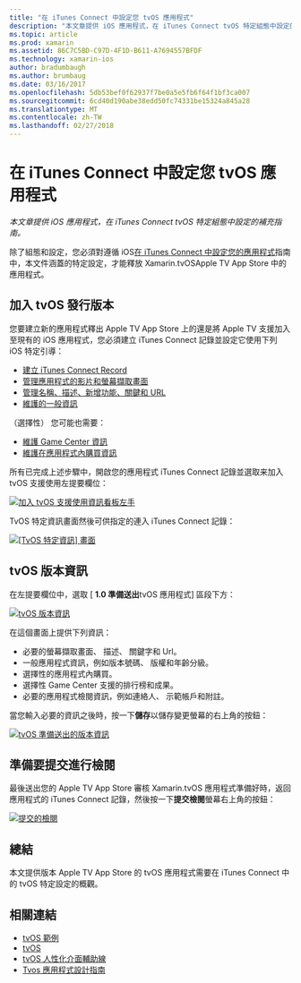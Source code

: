 ```yaml
---
title: "在 iTunes Connect 中設定您 tvOS 應用程式"
description: "本文章提供 iOS 應用程式，在 iTunes Connect tvOS 特定組態中設定的補充指南。"
ms.topic: article
ms.prod: xamarin
ms.assetid: 86C7C5BD-C97D-4F1D-B611-A7694557BFDF
ms.technology: xamarin-ios
author: bradumbaugh
ms.author: brumbaug
ms.date: 03/16/2017
ms.openlocfilehash: 5db53bef0f62937f7be0a5e5fb6f64f1bf3ca007
ms.sourcegitcommit: 6cd40d190abe38edd50fc74331be15324a845a28
ms.translationtype: MT
ms.contentlocale: zh-TW
ms.lasthandoff: 02/27/2018
---
```

# <a name="configure-your-tvos-app-in-itunes-connect"></a>在 iTunes Connect 中設定您 tvOS 應用程式

_本文章提供 iOS 應用程式，在 iTunes Connect tvOS 特定組態中設定的補充指南。_


除了組態和設定，您必須對遵循 iOS[在 iTunes Connect 中設定您的應用程式](~/ios/deploy-test/app-distribution/app-store-distribution/itunesconnect.md)指南中，本文件涵蓋的特定設定，才能釋放 Xamarin.tvOSApple TV App Store 中的應用程式。

<a name="Adding-a-tvOS-Release-Version" />

## <a name="adding-a-tvos-release-version"></a>加入 tvOS 發行版本

您要建立新的應用程式釋出 Apple TV App Store 上的還是將 Apple TV 支援加入至現有的 iOS 應用程式，您必須建立 iTunes Connect 記錄並設定它使用下列 iOS 特定引導：

- [建立 iTunes Connect Record](~/ios/deploy-test/app-distribution/app-store-distribution/itunesconnect.md#creating)
- [管理應用程式的影片和螢幕擷取畫面](~/ios/deploy-test/app-distribution/app-store-distribution/itunesconnect.md#managing)
- [管理名稱、描述、新增功能、關鍵和 URL](~/ios/deploy-test/app-distribution/app-store-distribution/itunesconnect.md#metadata)
- [維護的一般資訊](~/ios/deploy-test/app-distribution/app-store-distribution/itunesconnect.md#general)

（選擇性） 您可能也需要：

- [維護 Game Center 資訊](~/ios/deploy-test/app-distribution/app-store-distribution/itunesconnect.md#game-center)
- [維護在應用程式內購買資訊](~/ios/deploy-test/app-distribution/app-store-distribution/itunesconnect.md#iap)

所有已完成上述步驟中，開啟您的應用程式 iTunes Connect 記錄並選取来加入 tvOS 支援使用左提要欄位：

[ ![](itunes-connect-images/connect01.png "加入 tvOS 支援使用資訊看板左手")](itunes-connect-images/connect01.png)

TvOS 特定資訊畫面然後可供指定的連入 iTunes Connect 記錄：

[ ![](itunes-connect-images/connect02.png "[TvOS 特定資訊] 畫面")](itunes-connect-images/connect02.png)

<a name="tvOS-Version-Information" />

## <a name="tvos-version-information"></a>tvOS 版本資訊

在左提要欄位中，選取 [ **1.0 準備送出**tvOS 應用程式] 區段下方：

[ ![](itunes-connect-images/connect03.png "tvOS 版本資訊")](itunes-connect-images/connect03.png)

在這個畫面上提供下列資訊：

- 必要的螢幕擷取畫面、 描述、 關鍵字和 Url。
- 一般應用程式資訊，例如版本號碼、 版權和年齡分級。
- 選擇性的應用程式內購買。
- 選擇性 Game Center 支援的排行榜和成果。
- 必要的應用程式檢閱資訊，例如連絡人、 示範帳戶和附註。

當您輸入必要的資訊之後時，按一下**儲存**以儲存變更螢幕的右上角的按鈕：

[ ![](itunes-connect-images/connect04.png "tvOS 準備送出的版本資訊")](itunes-connect-images/connect04.png)

<a name="Submitting-for-Review" />

## <a name="preparing-to-submit-for-review"></a>準備要提交進行檢閱

最後送出您的 Apple TV App Store 審核 Xamarin.tvOS 應用程式準備好時，返回 應用程式的 iTunes Connect 記錄，然後按一下**提交檢閱**螢幕右上角的按鈕：

[ ![](itunes-connect-images/connect05.png "提交的檢閱")](itunes-connect-images/connect05.png)

<a name="Summary" />

## <a name="summary"></a>總結

本文提供版本 Apple TV App Store 的 tvOS 應用程式需要在 iTunes Connect 中的 tvOS 特定設定的概觀。



## <a name="related-links"></a>相關連結

- [tvOS 範例](https://developer.xamarin.com/samples/tvos/all/)
- [tvOS](https://developer.apple.com/tvos/)
- [tvOS 人性化介面輔助線](https://developer.apple.com/tvos/human-interface-guidelines/)
- [Tvos 應用程式設計指南](https://developer.apple.com/library/prerelease/tvos/documentation/General/Conceptual/AppleTV_PG/)

